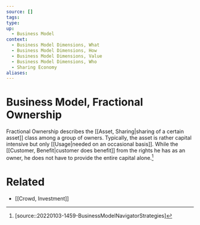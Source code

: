 ```yaml
---
source: []
tags: 
type:
up:
  - Business Model
context:
  - Business Model Dimensions, What
  - Business Model Dimensions, How
  - Business Model Dimensions, Value
  - Business Model Dimensions, Who
  - Sharing Economy
aliases:
---
```


# Business Model, Fractional Ownership

Fractional Ownership describes the [[Asset, Sharing|sharing of a certain asset]] class among a group of owners. Typically, the asset is rather capital intensive but only [[Usage|needed on an occasional basis]]. While the [[Customer, Benefit|customer does benefit]] from the rights he has as an owner, he does not have to provide the entire capital alone.[^1]

# Related

- [[Crowd, Investment]]

[^1]: [source::20220103-1459-BusinessModelNavigatorStrategies]
